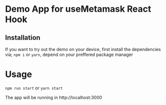 # Demo App for useMetamask React Hook

## Installation
If you want to try out the demo on your device, first install the dependencies via;
`npm i` or `yarn`, depend on your preffered package manager

# Usage
`npm run start` or `yarn start`

The app will be running in http://localhost:3000
